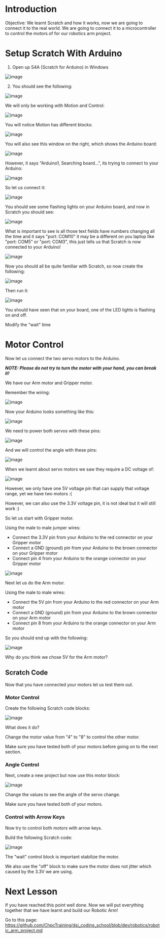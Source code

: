 # Introduction

Objective: We learnt Scratch and how it works, now we are going to connect it to the real world. We are going to connect it to a microcontroller to control the motors of for our robotics arm project.

# Setup Scratch With Arduino

1. Open up S4A (Scratch for Arduino) in Windows

![image](https://github.com/user-attachments/assets/ba292db1-13d3-47f4-9bf2-a0b10e0fd68f)

2. You should see the following:

![image](https://github.com/user-attachments/assets/0567412c-5eb9-4fa2-ad05-f311707b8a81)

We will only be working with Motion and Control:

![image](https://github.com/user-attachments/assets/bdf280b4-11ed-4003-9186-a9dcbd7bbc43)

You will notice Motion has different blocks:

![image](https://github.com/user-attachments/assets/39874b4b-2c5c-49a9-89c1-95e88999061e)

You will also see this window on the right, which shows the Arduino board:

![image](https://github.com/user-attachments/assets/e5f25645-23ad-4c9a-9b29-ae6c9ba321dc)

However, it says "Arduino1, Searching board...", its trying to connect to your Arduino:

![image](https://github.com/user-attachments/assets/c3f56c1c-35e0-46e1-baf4-1e87c25c48f6)

So let us connect it:

![image](https://github.com/user-attachments/assets/be9931e3-fd5f-4f95-b02f-f4dd73535e95)

You should see some flashing lights on your Arduino board, and now in Scratch you should see:

![image](https://github.com/user-attachments/assets/b3e47a4a-5d8f-4df0-97fa-cf13e7ec2ecc)

What is important to see is all those text fields have numbers changing all the time and it says "port: COM10" it may be
a different on you laptop like "port: COM5" or "port: COM3", this just tells us that Scratch is now connected to your Arduino!

![image](https://github.com/user-attachments/assets/37ed8646-f4e2-43af-9a08-0e022bfe8680)

Now you should all be quite familiar with Scratch, so now create the following:

![image](https://github.com/user-attachments/assets/fe5c658b-bbfa-471d-a2b0-417f89abc2c5)

Then run it:

![image](https://github.com/user-attachments/assets/05fcd5a0-f2bf-4784-96b0-665496b59642)

You should have seen that on your board, one of the LED lights is flashing on and off.

Modify the "wait" time

# Motor Control

Now let us connect the two servo motors to the Arduino.

***NOTE: Please do not try to turn the motor with your hand, you can break it!***

We have our Arm motor and Gripper motor.

Remember the wiring:

![image](https://github.com/user-attachments/assets/4cfe076d-804f-4059-a592-9aa57c52bd90)

Now your Arduino looks something like this:

![image](https://github.com/user-attachments/assets/bf9e9c18-5c88-49e5-b700-03d16c5f1ea1)

We need to power both servos with these pins:

![image](https://github.com/user-attachments/assets/7c2c3736-570d-4a81-ac6a-eddd5293a9e2)

And we will control the angle with these pins:

![image](https://github.com/user-attachments/assets/a936f64f-29ff-4c45-8ceb-c67b481986f6)

When we learnt about servo motors we saw they require a DC voltage of:

![image](https://github.com/user-attachments/assets/ebfbe71d-ed02-49ad-a0ca-9fe64327f1b8)

However, we only have one 5V voltage pin that can supply that voltage range, yet we have two motors :( 

However, we can also use the 3.3V voltage pin, it is not ideal but it will still work :)

So let us start with Gripper motor. 

Using the male to male jumper wires:

- Connect the 3.3V pin from your Arduino to the red connector on your Gripper motor
- Connect a GND (ground) pin from your Arduino to the brown connector on your Gripper motor
- Connect pin 4 from your Arduino to the orange connector on your Gripper motor

![image](https://github.com/user-attachments/assets/add45442-ca96-4fce-871a-61879321cab1)

Next let us do the Arm motor. 

Using the male to male wires:

- Connect the 5V pin from your Arduino to the red connector on your Arm motor
- Connect a GND (ground) pin from your Arduino to the brown connector on your Arm motor
- Connect pin 8 from your Arduino to the orange connector on your Arm motor

So you should end up with the following:

![image](https://github.com/user-attachments/assets/dcc38f4c-c7f3-44e2-9d7a-1ff831b375bd)

Why do you think we chose 5V for the Arm motor?

## Scratch Code

Now that you have connected your motors let us test them out.

### Motor Control
Create the following Scratch code blocks:

![image](https://github.com/user-attachments/assets/ff34b113-232c-4fa8-be66-d9eda507e772)

What does it do?

Change the motor value from "4" to "8" to control the other motor.

Make sure you have tested both of your motors before going on to the next section.

### Angle Control

Next, create a new project but now use this motor block:

![image](https://github.com/user-attachments/assets/3fd859a9-08c6-4b27-938b-1b366f97b870)

Change the values to see the angle of the servo change.

Make sure you have tested both of your motors.

### Control with Arrow Keys

Now try to control both motors with arrow keys.

Build the following Scratch code:

![image](https://github.com/user-attachments/assets/9ccbab84-44ba-4eef-b4a2-8438f02e7b43)

The "wait" control block is important stabilize the motor.

We also use the "off" block to make sure the motor does not jitter which caused by the 3.3V we are using.


# Next Lesson

If you have reached this point well done. Now we will put everything together that we have learnt and build our Robotic Arm!

Go to this page: https://github.com/ChpcTraining/dsi_coding_school/blob/dev/robotics/robotic_arm_project.md

